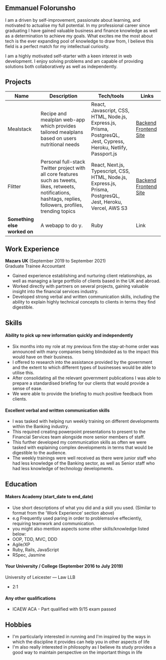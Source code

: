 ## Emmanuel Folorunsho

I am a driven by self-improvement, passionate about learning, and motivated to actualise my full potential. In my professional career since graduating I have gained valuable business and finance knowledge as well as a determination to achieve my goals. What excites me the most about tech is the ever expanding pool of knowledge to draw from, I believe this field is a perfect match for my intellectual curiosity.

I am a highly motivated self-starter with a keen interest in web development. I enjoy solving problems and am capable of providing solutions both collaboratively as well as independently.

## Projects

| Name                         | Description       | Tech/tools        | Links        |
| ---------------------------- | ----------------- | ----------------- | ----------------- |
| Mealstack          | Recipe and mealplan web-app which provides tailored mealplans based on users nutritional needs | React, Javascript, CSS, HTML, Node.js, Express.js, Prisma, PostgresQL, Jest, Cypress, Heroku, Netlify, Passport.js | [Backend](https://github.com/emanfolo/mealstack-backend) [Frontend](https://github.com/ConorButler/mealstack-frontend) [Site](https://mealstack.netlify.app/) |
| Flitter | Personal full-stack Twitter project with all core features such as tweets, likes, retweets, notifications, hashtags, replies, followers, profiles, trending topics | React, Next.js, Typescript, CSS, HTML, Node.js, Express.js, Prisma, PostgresQL, Jest, Heroku, Vercel, AWS S3 | [Backend](https://github.com/emanfolo/twitter-clone-backend) [Frontend](https://github.com/emanfolo/twitter-clone-frontend) [Site](https://flitter-zeta.vercel.app/)|
| **Something else worked on** | A webapp to do y. | Ruby              | Link |


## Work Experience

**Mazars UK** (September 2019 to September 2021)  
Graduate Trainee Accountant

- Gained experience establishing and nurturing client relationships, as well as managing a large portfolio of clients based in the UK and abroad. 
- Worked directly with partners on several projects, gaining valuable insight into the financial services industry. 
- Developed strong verbal and written communication skills, including the ability to explain highly technical concepts to clients in terms they find digestible.

## Skills

#### Ability to pick up new information quickly and independently

- Six months into my role at my previous firm the stay-at-home order was announced with many companies being blindsided as to the impact this would have on their business. 
- I offered to research into the assistance provided by the government and the extent to which different types of businesses would be able to utilise this. 
- After consolidating all the relevant government publications I was able to prepare a standardised briefing for our clients that would provide a sense of ease.
- We were able to provide the briefing to much positive feedback from clients.

#### Excellent verbal and written communication skills

- I was tasked with helping run weekly training on different developments within the Banking industry.
- This required creating powerpoint presentations to present to the Financial Services team alongside more senior members of staff.
- This further developed my communication skills as often we were tasked with explaining complex developments in terms that would be digestible to the audience.
- The weekly trainings were well received as there were junior staff who had less knowledge of the Banking sector, as well as Senior staff who had less knowledge of technology developments. 

## Education

#### Makers Academy (start_date to end_date)
- Use short descriptions of what you did and a skill you used. (Similar to format from the 'Work Experience' section above)
- e.g Frequently used paring in order to problemsolve effeciently, requiring teamwork and communication.
- you might also mention aspects some other skills/knowledge listed below: 
- OOP, TDD, MVC, DDD
- Agile/XP
- Ruby, Rails, JavaScript
- RSpec, Jasmine

#### Your University / College (September 2016 to July 2019)

University of Leicester — Law LLB 
- 2:1

#### Any other qualifications

- ICAEW ACA - Part qualified with 9/15 exam passed

## Hobbies

- I'm particularly interested in running and I'm inspired by the ways in which the discipline it provides can help you in other aspects of life
- I'm also really interested in philosophy as I believe its study provides a good way to maintain perspective on the important things in life
